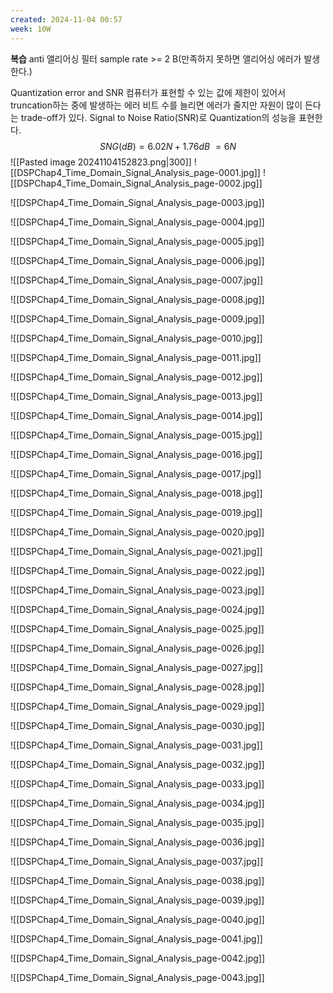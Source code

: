 ```yaml
---
created: 2024-11-04 00:57
week: 10W
---
```

**복습**
anti 앨리어싱 필터
sample rate >= 2 B(만족하지 못하면 앨리어싱 에러가 발생한다.)

Quantization error and SNR
	컴퓨터가 표현할 수 있는 값에 제한이 있어서 truncation하는 중에 발생하는 에러
	비트 수를 늘리면 에러가 줄지만 자원이 많이 든다는 trade-off가 있다.
	Signal to Noise Ratio(SNR)로 Quantization의 성능을 표현한다.
	$$SNG(dB) = 6.02N + 1.76 dB ~= 6N$$
	![[Pasted image 20241104152823.png|300]]
![[DSPChap4_Time_Domain_Signal_Analysis_page-0001.jpg]]
![[DSPChap4_Time_Domain_Signal_Analysis_page-0002.jpg]]

![[DSPChap4_Time_Domain_Signal_Analysis_page-0003.jpg]]

![[DSPChap4_Time_Domain_Signal_Analysis_page-0004.jpg]]

![[DSPChap4_Time_Domain_Signal_Analysis_page-0005.jpg]]

![[DSPChap4_Time_Domain_Signal_Analysis_page-0006.jpg]]

![[DSPChap4_Time_Domain_Signal_Analysis_page-0007.jpg]]

![[DSPChap4_Time_Domain_Signal_Analysis_page-0008.jpg]]

![[DSPChap4_Time_Domain_Signal_Analysis_page-0009.jpg]]

![[DSPChap4_Time_Domain_Signal_Analysis_page-0010.jpg]]

![[DSPChap4_Time_Domain_Signal_Analysis_page-0011.jpg]]

![[DSPChap4_Time_Domain_Signal_Analysis_page-0012.jpg]]

![[DSPChap4_Time_Domain_Signal_Analysis_page-0013.jpg]]

![[DSPChap4_Time_Domain_Signal_Analysis_page-0014.jpg]]

![[DSPChap4_Time_Domain_Signal_Analysis_page-0015.jpg]]

![[DSPChap4_Time_Domain_Signal_Analysis_page-0016.jpg]]

![[DSPChap4_Time_Domain_Signal_Analysis_page-0017.jpg]]

![[DSPChap4_Time_Domain_Signal_Analysis_page-0018.jpg]]

![[DSPChap4_Time_Domain_Signal_Analysis_page-0019.jpg]]

![[DSPChap4_Time_Domain_Signal_Analysis_page-0020.jpg]]

![[DSPChap4_Time_Domain_Signal_Analysis_page-0021.jpg]]

![[DSPChap4_Time_Domain_Signal_Analysis_page-0022.jpg]]

![[DSPChap4_Time_Domain_Signal_Analysis_page-0023.jpg]]

![[DSPChap4_Time_Domain_Signal_Analysis_page-0024.jpg]]

![[DSPChap4_Time_Domain_Signal_Analysis_page-0025.jpg]]

![[DSPChap4_Time_Domain_Signal_Analysis_page-0026.jpg]]

![[DSPChap4_Time_Domain_Signal_Analysis_page-0027.jpg]]

![[DSPChap4_Time_Domain_Signal_Analysis_page-0028.jpg]]

![[DSPChap4_Time_Domain_Signal_Analysis_page-0029.jpg]]

![[DSPChap4_Time_Domain_Signal_Analysis_page-0030.jpg]]

![[DSPChap4_Time_Domain_Signal_Analysis_page-0031.jpg]]

![[DSPChap4_Time_Domain_Signal_Analysis_page-0032.jpg]]

![[DSPChap4_Time_Domain_Signal_Analysis_page-0033.jpg]]

![[DSPChap4_Time_Domain_Signal_Analysis_page-0034.jpg]]

![[DSPChap4_Time_Domain_Signal_Analysis_page-0035.jpg]]

![[DSPChap4_Time_Domain_Signal_Analysis_page-0036.jpg]]

![[DSPChap4_Time_Domain_Signal_Analysis_page-0037.jpg]]

![[DSPChap4_Time_Domain_Signal_Analysis_page-0038.jpg]]

![[DSPChap4_Time_Domain_Signal_Analysis_page-0039.jpg]]

![[DSPChap4_Time_Domain_Signal_Analysis_page-0040.jpg]]

![[DSPChap4_Time_Domain_Signal_Analysis_page-0041.jpg]]

![[DSPChap4_Time_Domain_Signal_Analysis_page-0042.jpg]]

![[DSPChap4_Time_Domain_Signal_Analysis_page-0043.jpg]]